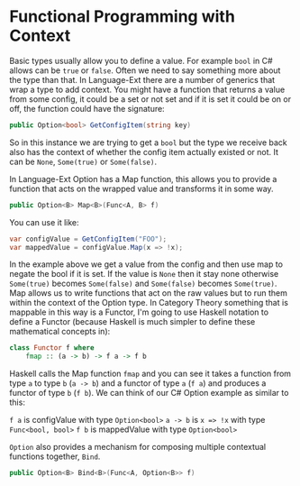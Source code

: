 # Functional Programming with Context

Basic types usually allow you to define a value. For example `bool` in C# allows can be `true` or `false`. Often we need to say something more about the type than that. In Language-Ext there are a number of generics that wrap a type to add context. You might have a function that returns a value from some config, it could be a set or not set and if it is set it could be on or off, the function could have the signature:

```cs
public Option<bool> GetConfigItem(string key)
```

So in this instance we are trying to get a `bool` but the type we receive back also has the context of whether the config item actually existed or not. It can be `None`, `Some(true)` or `Some(false)`.

In Language-Ext Option has a Map function, this allows you to provide a function that acts on the wrapped value and transforms it in some way.

```cs
public Option<B> Map<B>(Func<A, B> f)
```

You can use it like:

```cs
var configValue = GetConfigItem("FOO");
var mappedValue = configValue.Map(x => !x);
```

In the example above we get a value from the config and then use map to negate the bool if it is set. If the value is `None` then it stay none otherwise `Some(true)` becomes `Some(false)` and `Some(false)` becomes `Some(true)`. Map allows us to write functions that act on the raw values but to run them within the context of the Option type. In Category Theory something that is mappable in this way is a Functor, I'm going to use Haskell notation to define a Functor (because Haskell is much simpler to define these mathematical concepts in):

```haskell
class Functor f where
    fmap :: (a -> b) -> f a -> f b
```

Haskell calls the Map function `fmap` and you can see it takes a function from type `a` to type `b` (`a -> b`) and a functor of type `a` (`f a`) and produces a functor of type `b` (`f b`). We can think of our C# Option example as similar to this:

`f a` is configValue with type `Option<bool>`
`a -> b` is `x => !x` with type `Func<bool, bool>`
`f b` is mappedValue with type `Option<bool>`

`Option` also provides a mechanism for composing multiple contextual functions together, `Bind`.

```cs
public Option<B> Bind<B>(Func<A, Option<B>> f)
```

